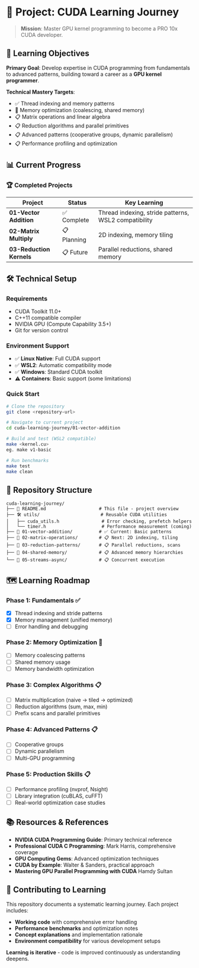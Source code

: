 # 🚀 Project: CUDA Learning Journey

> **Mission**: Master GPU kernel programming to become a PRO 10x CUDA developer.

## 🎯 Learning Objectives

**Primary Goal**: Develop expertise in CUDA programming from fundamentals to advanced patterns, building toward a career as a **GPU kernel programmer**.

**Technical Mastery Targets**:
- ✅ Thread indexing and memory patterns
- 🔄 Memory optimization (coalescing, shared memory)
- 📋 Matrix operations and linear algebra
- 📋 Reduction algorithms and parallel primitives  
- 📋 Advanced patterns (cooperative groups, dynamic parallelism)
- 📋 Performance profiling and optimization

## 📊 Current Progress

### 🏆 Completed Projects
| Project                  | Status      | Key Learning                                         |
|--------------------------|-------------|------------------------------------------------------|
| **01-Vector Addition**   | ✅ Complete | Thread indexing, stride patterns, WSL2 compatibility |
| **02-Matrix Multiply**   | 📋 Planning | 2D indexing, memory tiling                           |
| **03-Reduction Kernels** | 📋 Future   | Parallel reductions, shared memory                   |

## 🛠️ Technical Setup

### **Requirements**
- CUDA Toolkit 11.0+
- C++11 compatible compiler
- NVIDIA GPU (Compute Capability 3.5+)
- Git for version control

### **Environment Support**
- ✅ **Linux Native**: Full CUDA support
- ✅ **WSL2**: Automatic compatibility mode
- ✅ **Windows**: Standard CUDA toolkit
- ⚠️ **Containers**: Basic support (some limitations)

### **Quick Start**
```bash
# Clone the repository
git clone <repository-url>

# Navigate to current project
cd cuda-learning-journey/01-vector-addition

# Build and test (WSL2 compatible)
make <kernel.cu>
eg. make v1-basic

# Run benchmarks
make test
make clean
```

## 📁 Repository Structure

```
cuda-learning-journey/
├── 📄 README.md                    # This file - project overview
├── 🛠️ utils/                       # Reusable CUDA utilities
│   ├── cuda_utils.h                # Error checking, prefetch helpers
│   └── timer.h                     # Performance measurement (coming)
├── 📁 01-vector-addition/          # ✅ Current: Basic patterns
├── 📁 02-matrix-operations/        # 📋 Next: 2D indexing, tiling
├── 📁 03-reduction-patterns/       # 📋 Parallel reductions, scans
├── 📁 04-shared-memory/            # 📋 Advanced memory hierarchies
└── 📁 05-streams-async/            # 📋 Concurrent execution

```

## 🗺️ Learning Roadmap

### **Phase 1: Fundamentals** ✅
- [X] Thread indexing and stride patterns
- [X] Memory management (unified memory)
- [ ] Error handling and debugging

### **Phase 2: Memory Optimization** 🔄
- [ ] Memory coalescing patterns
- [ ] Shared memory usage
- [ ] Memory bandwidth optimization

### **Phase 3: Complex Algorithms** 📋
- [ ] Matrix multiplication (naive → tiled → optimized)
- [ ] Reduction algorithms (sum, max, min)
- [ ] Prefix scans and parallel primitives

### **Phase 4: Advanced Patterns** 📋
- [ ] Cooperative groups
- [ ] Dynamic parallelism
- [ ] Multi-GPU programming

### **Phase 5: Production Skills** 📋
- [ ] Performance profiling (nvprof, Nsight)
- [ ] Library integration (cuBLAS, cuFFT)
- [ ] Real-world optimization case studies

## 📚 Resources & References

- **NVIDIA CUDA Programming Guide**: Primary technical reference
- **Professional CUDA C Programming**: Mark Harris, comprehensive coverage
- **GPU Computing Gems**: Advanced optimization techniques
- **CUDA by Example**: Walter & Sanders, practical approach
- **Mastering GPU Parallel Programming with CUDA** Hamdy Sultan

## 🤝 Contributing to Learning

This repository documents a systematic learning journey. Each project includes:
- **Working code** with comprehensive error handling
- **Performance benchmarks** and optimization notes
- **Concept explanations** and implementation rationale
- **Environment compatibility** for various development setups

**Learning is iterative** - code is improved continuously as understanding deepens.

